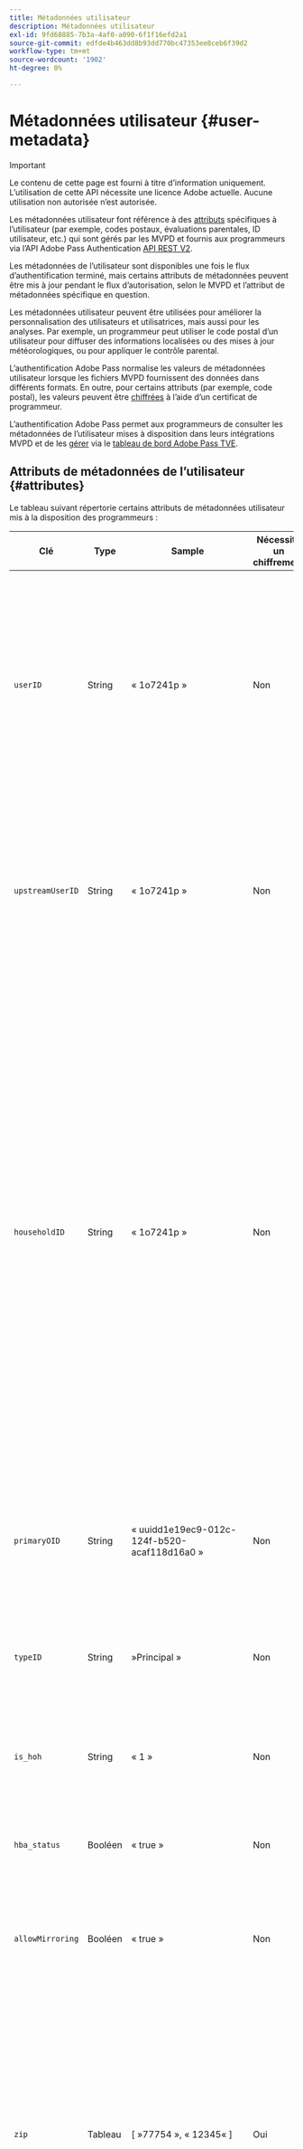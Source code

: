 ```yaml
---
title: Métadonnées utilisateur
description: Métadonnées utilisateur
exl-id: 9fd68885-7b3a-4af0-a090-6f1f16efd2a1
source-git-commit: edfde4b463dd8b93dd770bc47353ee8ceb6f39d2
workflow-type: tm+mt
source-wordcount: '1902'
ht-degree: 0%

---
```


# Métadonnées utilisateur {#user-metadata}

>[!IMPORTANT]
>
> Le contenu de cette page est fourni à titre d’information uniquement. L’utilisation de cette API nécessite une licence Adobe actuelle. Aucune utilisation non autorisée n’est autorisée.

Les métadonnées utilisateur font référence à des [attributs](#attributes) spécifiques à l’utilisateur (par exemple, codes postaux, évaluations parentales, ID utilisateur, etc.) qui sont gérés par les MVPD et fournis aux programmeurs via l’API Adobe Pass Authentication [API REST V2](#apis).

Les métadonnées de l’utilisateur sont disponibles une fois le flux d’authentification terminé, mais certains attributs de métadonnées peuvent être mis à jour pendant le flux d’autorisation, selon le MVPD et l’attribut de métadonnées spécifique en question.

Les métadonnées utilisateur peuvent être utilisées pour améliorer la personnalisation des utilisateurs et utilisatrices, mais aussi pour les analyses. Par exemple, un programmeur peut utiliser le code postal d’un utilisateur pour diffuser des informations localisées ou des mises à jour météorologiques, ou pour appliquer le contrôle parental.

L’authentification Adobe Pass normalise les valeurs de métadonnées utilisateur lorsque les fichiers MVPD fournissent des données dans différents formats. En outre, pour certains attributs (par exemple, code postal), les valeurs peuvent être [chiffrées](#encryption) à l’aide d’un certificat de programmeur.

L’authentification Adobe Pass permet aux programmeurs de consulter les métadonnées de l’utilisateur mises à disposition dans leurs intégrations MVPD et de les [gérer](#management) via le [tableau de bord Adobe Pass TVE](https://experience.adobe.com/#/pass/authentication).

## Attributs de métadonnées de l’utilisateur {#attributes}

Le tableau suivant répertorie certains attributs de métadonnées utilisateur mis à la disposition des programmeurs :

| Clé | Type | Sample | Nécessite un chiffrement | Description | Détails |
|------------------|---------|--------------------------------------------------------------|---------------------|------------------------------------------------------------------------------------|--------------------------------------------------------------------------------------------------------------------------------------------------------------------------------------------------------------------------------------------------------------------------------------------------------------------------------------------------------------------------------------------------------------------------------------------------------------------------------------------------------------------------------------------------|
| `userID` | String | « 1o7241p » | Non | Identifiant du compte. | La valeur d’attribut peut être un identifiant de foyer ou un identifiant de sous-compte. La valeur `userID` sera différente de la `householdID` si le MVPD prend en charge les sous-comptes et que l’utilisateur actuel n’est pas le titulaire du compte principal. |
| `upstreamUserID` | String | « 1o7241p » | Non | Identifiant de compte pour la surveillance de simultanéité. | La valeur d’attribut peut être utilisée pour appliquer des limites d’accès simultané sur les sites et applications MVPD et Programmer . La valeur `upstreamUserID` est identique à la valeur `userID` pour la plupart des MVPD. |
| `householdID` | String | « 1o7241p » | Non | Identifiant du compte pour le contrôle parental. | La valeur d’attribut peut être utilisée pour différencier l’utilisation des ménages et des sous-comptes. Parfois, il peut être utilisé comme un substitut du contrôle parental si les vraies notes ne sont pas disponibles, si l&#39;utilisateur a été connecté avec le compte du ménage, il peut regarder, sinon le contenu noté ne s&#39;afficherait pas. La représentation de ce paramètre varie beaucoup d’une MVPD à l’autre (par exemple, identifiant utilisateur de ménage, identifiant de ménage, indicateur de chef de ménage, etc.). Si le MVPD ne prend pas en charge les sous-comptes, la représentation sera identique à celle de `userID`. |
| `primaryOID` | String | « uuidd1e19ec9-012c-124f-b520-acaf118d16a0 » | Non | Identifiant du compte. | L’attribut est spécifique à AT&amp;T. La valeur `primaryOID` est identique à la valeur `userID` lorsque la valeur `typeID` est définie sur « Principal ». |
| `typeID` | String |  »Principal » | Non | Attribut qui indique si l’utilisateur actuel est un titulaire de compte principal ou secondaire. | L’attribut est spécifique à AT&amp;T. La valeur `primaryOID` est identique à la valeur `userID` lorsque la valeur `typeID` est définie sur « Principal ». |
| `is_hoh` | String | « 1 » | Non | Attribut qui indique si l’utilisateur actuel est le chef de ménage ou non. | L&#39;attribut est spécifique à Synacor. |
| `hba_status` | Booléen | « true » | Non | Attribut qui indique si l&#39;utilisateur actuel s&#39;est authentifié via l&#39;adaptateur HBA ou non. |                                                                                                                                                                                                                                                                                                                                                                                                                                                                                                                                                  |
| `allowMirroring` | Booléen | « true » | Non | Attribut qui indique si l’appareil actuel peut ou non mettre en miroir l’écran. | L&#39;attribut est spécifique au spectre. |
| `zip` | Tableau | \[ »77754 », « 12345« \] | Oui | Code postal de l’utilisateur. | La valeur d’attribut peut être utilisée pour diffuser des actualités localisées, des mises à jour météorologiques ou des événements sportifs. La valeur `zip` représente les données sensibles qui nécessitent des accords juridiques avec le MVPD. Lorsqu’elle est chiffrée, la représentation de la clé `zip` sera un `String` au lieu d’un `Array`. |
| `encryptedZip` | String | « » | Oui | Code postal chiffré de l’utilisateur. | L’attribut est spécifique à Comcast. |
| `channelID` | Tableau | \[« channel-1 », « channel-2 »\] | Non | Liste des canaux que l’utilisateur est autorisé à consulter. | La valeur d’attribut peut être utilisée pour filtrer différents canaux des portails qui agrègent plusieurs réseaux. Nous vous recommandons d’utiliser l’API [Preauthorize](/help/authentication/integration-guide-programmers/rest-apis/rest-api-v2/apis/decisions-apis/rest-api-v2-decisions-apis-retrieve-preauthorization-decisions-using-specific-mvpd.md) au lieu de cet attribut de métadonnées utilisateur pour filtrer les canaux qui ne sont pas disponibles pour l’utilisateur. |
| `maxRating` | Objet | { MPAA : « NR », VCHIP : « X », URL : « http://manage.my/parental » } | Non | Évaluation parentale maximale pour l’utilisateur actuel. | La valeur d’attribut peut être utilisée pour filtrer le contenu qui n’est pas adapté à l’utilisateur actuel en fonction des évaluations « MPAA » ou « VCHIP ». |
| `language` | String | « Anglais » | Non | Paramètres de langue. | La valeur d’attribut peut être utilisée pour afficher des messages en fonction des préférences linguistiques de l’utilisateur ou de l’utilisatrice. |

Les attributs de métadonnées utilisateur mis à la disposition d’un programmeur dépendent de ce que fournit un MVPD. Le tableau suivant répertorie les attributs rendus disponibles par divers MVPD :

|                         | **Accord légal signé (zip uniquement)** | **ID utilisateur sur AuthN** | **ID d’utilisateur en amont sur AuthN** | **ID de ménage sur AuthN/Z** | **OID de Principal sur AuthN** | **ID de type sur AuthN** | **Chef de ménage sur AuthN** | **Statut du HBA** | **Autoriser la mise en miroir sur AuthZ** | **Code postal sur AuthN/Z** | **Identifiant du canal sur AuthN** | **Évaluation sur AuthN/Z** | **Langue** | **onNet** | **inHome** | **Notes** |
|-------------------------|---------------------------------------|----------------------|-------------------------------|-----------------------------|--------------------------|----------------------|--------------------------------|----------------|------------------------------|-------------------------|-------------------------|-----------------------|--------------|-----------|------------|-------------------------------------------------------------------------------------------------------------------------------------------|
| **Nom officiel** | s.o. | `userID` | `upstreamUserID` | `householdID` | `primaryOID` | `typeID` | `is_hoh` | `hba_status` | `allowMirroring` | `zip` | `channelID` | `maxRating` | `language` | `onNet` | `inHome` |                                                                                                                                           |
| **Nécessite un chiffrement** | s.o. | **Non** | **Non** | **Non** | **Non** | **Non** | **Non** | **Non** | **Non** | **Oui** | **Non** | **Non** | **Non** | **Non** | **Non** |                                                                                                                                           |
| **Sensible** | s.o. | **Non** | **Non** | **Non** | **Non** | **Non** | **Non** | **Non** | **Non** | **Oui** | **Non** | **Non** | **Non** | **Non** | **Non** |                                                                                                                                           |
| IdP Adobe | **Oui** | **Oui** | **Oui** | **Oui (AuthN uniquement)** | **Oui** | **Oui** | **Oui** | **Non** | **Non** | **Oui (AuthN uniquement)** | **Oui** | **Oui (AuthN uniquement)** | **Non** | **Non** | **Non** | Accord juridique non nécessaire. |
| Synacor | **Oui** | **Oui** | **Oui** | **Oui (AuthN uniquement)** | **Non** | **Non** | **Oui** | **Non** | **Non** | **Oui (AuthN uniquement)** | **Oui** | **Oui (AuthN uniquement)** | **Non** | **Non** | **Non** | Accord juridique ne couvrant pas tous les MVPD proxy. Il s&#39;agit d&#39;une prise en charge générique de Synacor, qui n&#39;est peut-être pas intégrée à tous leurs MVPD. |
| Plat | **Non** | **Oui** | **Oui** | **Oui (AuthN uniquement)** | **Non** | **Non** | **Non** | **Non** | **Non** | **Oui (AuthN uniquement)** | **Oui** | **Oui (AuthN uniquement)** | **Non** | **Non** | **Non** | Il partage la même liste que tous les MVPD de Synacor, plus `upstreamUserID`. |
| Comcast | **Non** | **Oui** | **Oui** | **Oui (AuthZ uniquement)** | **Non** | **Non** | **Non** | **Oui** | **Non** | **Non** | **Non** | **Oui (AuthZ uniquement)** | **Non** | **Non** | **Non** |                                                                                                                                           |
| AT&amp;T | **Oui** | **Oui** | **Oui** | **Oui (AuthN uniquement)** | **Oui** | **Oui** | **Non** | **Non** | **Non** | **Oui (AuthN uniquement)** | **Non** | **Non** | **Non** | **Non** | **Non** | Accord légal signé. |
| DTV | **Oui** | **Oui** | **Oui** | **Non** | **Non** | **Non** | **Non** | **Non** | **Non** | **Oui (AuthN uniquement)** | **Non** | **Non** | **Non** | **Non** | **Non** |                                                                                                                                           |
| COX | **Non** | **Oui** | **Oui** | **Non** | **Non** | **Non** | **Non** | **Non** | **Non** | **Oui (AuthN uniquement)** | **Non** | **Non** | **Non** | **Non** | **Non** |                                                                                                                                           |
| Télévision Par Câble | **Oui** | **Oui** | **Oui** | **Non** | **Non** | **Non** | **Non** | **Non** | **Non** | **Oui (AuthN uniquement)** | **Oui** | **Non** | **Non** | **Non** | **Non** | Accord légal signé. |
| Spectre | **Oui** | **Oui** | **Oui** | **Oui (AuthN uniquement)** | **Non** | **Non** | **Non** | **Oui** | **Oui** | **Oui (AuthN uniquement)** | **Non** | **Oui (AuthN uniquement)** | **Non** | **Non** | **Non** |                                                                                                                                           |
| Charte | **Oui** | **Oui** | **Oui** | **Oui (AuthN uniquement)** | **Non** | **Non** | **Non** | **Non** | **Non** | **Oui (AuthN uniquement)** | **Non** | **Oui (AuthN uniquement)** | **Non** | **Non** | **Non** |                                                                                                                                           |
| Version | **Non** | **Oui** | **Oui** | **Non** | **Non** | **Non** | **Non** | **Oui** | **Non** | **Oui (AuthN uniquement)** | **Non** | **Non** | **Non** | **Non** | **Non** |                                                                                                                                           |
| HTC | **Non** | **Oui** | **Oui** | **Non** | **Non** | **Non** | **Non** | **Non** | **Non** | **Non** | **Oui** | **Non** | **Non** | **Non** | **Non** |                                                                                                                                           |
| Rogers | **Non** | **Oui** | **Oui** | **Non** | **Non** | **Non** | **Non** | **Non** | **Non** | **Non** | **Non** | **Non** | **Non** | **Non** | **Non** |                                                                                                                                           |
| RCN | **Oui** | **Oui** | **Oui** | **Oui (AuthN uniquement)** | **Non** | **Non** | **Non** | **Non** | **Non** | **Oui (AuthN uniquement)** | **Non** | **Oui (AuthN uniquement)** | **Non** | **Non** | **Non** |                                                                                                                                           |
| Lien Est | **Non** | **Oui** | **Oui** | **Oui (AuthN uniquement)** | **Non** | **Non** | **Non** | **Non** | **Non** | **Oui (AuthN uniquement)** | **Oui** | **Oui (AuthN uniquement)** | **Non** | **Non** | **Non** |                                                                                                                                           |
| Cogeco | **Non** | **Oui** | **Oui** | **Oui (AuthN uniquement)** | **Non** | **Non** | **Non** | **Non** | **Non** | **Oui (AuthN uniquement)** | **Non** | **Non** | **Non** | **Non** | **Non** |                                                                                                                                           |
| Vidéotron | **Non** | **Oui** | **Oui** | **Oui*** | **Non** | **Non** | **Non** | **Non** | **Non** | **Oui (AuthN uniquement)** | **Non** | **Non** | **Non** | **Non** | **Non** | Il expose les `householdID` avec la même valeur que les `userID`. |
| Mission du proxy | **Oui** | **Oui** | **Oui** | **Oui (AuthN uniquement)** | **Non** | **Non** | **Non** | **Non** | **Non** | **Oui (AuthN uniquement)** | **Non** | **Non** | **Non** | **Non** | **Non** | Accord légal signé. |
| Proxy Clearleap | **Oui** | **Oui** | **Oui** | **Non** | **Non** | **Non** | **Non** | **Non** | **Non** | **Oui (AuthN uniquement)** | **Non** | **Oui (AuthZ uniquement)** | **Oui** | **Non** | **Non** | Accord légal signé. |
| GLDS du proxy | **Non** | **Oui** | **Oui** | **Non** | **Non** | **Non** | **Non** | **Non** | **Non** | **Oui (AuthN uniquement)** | **Non** | **Non** | **Non** | **Non** | **Non** |                                                                                                                                           |
| Autres MVPD | **Non** | **Oui** | **Oui** | **Non** | **Non** | **Non** | **Non** | **Non** | **Non** | **Non** | **Non** | **Non** | **Non** | **Non** | **Non** | Aucun accord juridique pour le moment, métadonnées sensibles non disponibles pour la production. Pour tous les MVPD, le `userID` est disponible sans travail supplémentaire. |

>[!IMPORTANT]
>
> Des accords juridiques doivent être signés avec les MVPD avant que des métadonnées d&#39;utilisateur sensibles (par exemple, le code postal) ne soient disponibles.

## Chiffrement des métadonnées de l’utilisateur {#encryption}

Pour chiffrer et déchiffrer les attributs de métadonnées de l’utilisateur, le programmeur doit générer un certificat (paire de clés publique/privée) et [s’auto-configurer](#management) le certificat via le [tableau de bord Adobe Pass TVE](https://experience.adobe.com/#/pass/authentication) ou partager la clé publique avec les représentants de l’authentification Adobe Pass.

Suivez les étapes ci-dessous pour vous assurer que le certificat est généré et configuré correctement :

1. Téléchargez et installez le kit d’outils OpenSSL (http://www.openssl.org).

1. Générez une demande de signature de certificat (CSR) :

   * Générez une paire de clés. Sur votre terminal de commande, exécutez ce qui suit :

     ```bash
     openssl genrsa -des3 -out mycompany-license.key 2048
     ```

   * Générez la demande de signature de certificat. Sur votre terminal de commande, exécutez ce qui suit :

     ```bash
     openssl req -new -key mycompany-license.key -out mycompany-license.csr -batch
     ```

     Vous serez invité à saisir le mot de passe de la clé privée.

   * Créez une copie de sauvegarde de votre clé privée et de votre mot de passe. Exemple de CSR :

     ```
     -----BEGIN CERTIFICATE REQUEST-----
     MIIBnTCCAQYCAQAwXTELMAkGA1UEBhMCU0cxETAPBgNVBAoTCE0yQ3J5cHRvMRIw
     EAYDVQQDEwlsb2NhbGhvc3QxJzAlBgkqhkiG9w0BCQEWGGFkbWluQHNlcnZlci5l
     eGFtcGxlLmRvbTCBnzANBgkqhkiG9w0BAQEFAAOBjQAwgYkCgYEAr1nYY1Qrll1r
     uB/FqlCRrr5nvupdIN+3wF7q915tvEQoc74bnu6b8IbbGRMhzdzmvQ4SzFfVEAuM
     MuTHeybPq5th7YDrTNizKKxOBnqE2KYuX9X22A1Kh49soJJFg6kPb9MUgiZBiMlv
     tb7K3CHfgw5WagWnLl8Lb+ccvKZZl+8CAwEAAaAAMA0GCSqGSIb3DQEBBAUAA4GB
     AHpoRp5YS55CZpy+wdigQEwjL/wSluvo+WjtpvP0YoBMJu4VMKeZi405R7o8oEwi
     PdlrrliKNknFmHKIaCKTLRcU59ScA6ADEIWUzqmUzP5Cs6jrSRo3NKfg1bd09D1K
     9rsQkRc9Urv9mRBIsredGnYECNeRaK5R1yzpOowninXC
     -----END CERTIFICATE REQUEST-----
     ```

1. Envoyez la demande de signature de certificat à une autorité de certification (par exemple, Verisign).

1. L&#39;autorité de certification vous enverra le certificat au format .p7b (PKCS#7, Cryptographic Message Syntax Standard).

1. Déployez le certificat .p7b. Convertissez le fichier PKCS#7 (.p7b) en fichier PKCS#12 (fichier PFX, Personal Information Exchange Syntax Standard) à l’aide de votre clé privée et générez le fichier PEM (fichier conteneur de certificats concaténés) :

   * Convertissez le fichier PKCS#7 en fichier PEM temporaire. Sur votre ligne de commande, exécutez ce qui suit :

     ```
     openssl pkcs7 -in mycompany-license.p7b -inform DER -out mycompany-license-temp.pem -outform PEM -print_certs
     ```

   * Convertissez le fichier PEM temporaire en fichier PFX. Sur votre ligne de commande, exécutez ce qui suit :

     ```
     openssl pkcs12 -export -inkey mycompany-license.key -in mycompany-license-temp.pem -out mycompany-license.pfx -passin pass:private_key_password -passout pass:pfx_password
     ```

   * Convertissez le fichier PEM temporaire en fichier PEM final. Sur votre ligne de commande, exécutez ce qui suit :

     ```
     openssl x509 -in mycompany-license-temp.pem -inform PEM -out mycompany-license.pem -outform PEM
     ```

1. Utilisez le fichier PEM pour [configurer](#management) le certificat via [le tableau de bord Adobe Pass TVE](https://experience.adobe.com/#/pass/authentication) ou envoyez le fichier PEM aux représentants de l’authentification Adobe Pass.

   * Pour plus d’informations sur la gestion des certificats via le tableau de bord [Adobe Pass TVE](https://experience.adobe.com/#/pass/authentication), consultez la section suivante.

   * L’authentification Adobe Pass prend en charge un certificat principal et un certificat de sauvegarde. Si votre certificat principal est compromis de quelque manière que ce soit, vous pouvez le révoquer et passer au certificat secondaire. Cela garantit une transition fluide entre les certificats avec un impact minimal sur le client.

## Gestion des métadonnées de l’utilisateur {#management}

>[!IMPORTANT]
>
> Si vous n’avez pas accès au tableau de bord Adobe Pass TVE, créez un ticket via notre [Zendesk](https://adobeprimetime.zendesk.com) et demandez à votre gestionnaire de compte technique (TAM) d’apporter les modifications appropriées pour vous.

Le tableau de bord Adobe Pass TVE est un outil permettant aux clients du service d’authentification d’Adobe Pass (les programmeurs) de gérer leur configuration et leurs données. Ce tableau de bord en libre-service active un éventail de fonctionnalités qui sont décrites dans la documentation Guide de l’utilisateur du tableau de bord TVE d’Adobe Pass [](/help/authentication/user-guide-tve-dashboard/tve-dashboard-overview.md).

Pour passer en revue et gérer les attributs de métadonnées utilisateur rendus disponibles par un MVPD, suivez les étapes de la documentation du [Guide d’utilisation du tableau de bord TVE pour les intégrations](/help/authentication/user-guide-tve-dashboard/tve-dashboard-integrations.md#user-metadata) .

Pour vérifier et gérer les certificats utilisés pour chiffrer les attributs de métadonnées utilisateur, suivez les étapes des documents [Guide d’utilisation du tableau de bord TVE pour les programmeurs](/help/authentication/user-guide-tve-dashboard/tve-dashboard-programmers.md#certificates) ou [Guide d’utilisation du tableau de bord TVE pour les canaux](/help/authentication/user-guide-tve-dashboard/tve-dashboard-channels.md#certificates).

## API REST V2 {#rest-api-v2}

Les attributs de métadonnées de l’utilisateur peuvent être récupérés à l’aide des API suivantes :

* [Récupération des profils](/help/authentication/integration-guide-programmers/rest-apis/rest-api-v2/apis/profiles-apis/rest-api-v2-profiles-apis-retrieve-profiles.md)
* [Récupération du profil pour un fichier mvpd spécifique](/help/authentication/integration-guide-programmers/rest-apis/rest-api-v2/apis/profiles-apis/rest-api-v2-profiles-apis-retrieve-profile-for-specific-mvpd.md)
* [Récupération du profil pour un code spécifique](/help/authentication/integration-guide-programmers/rest-apis/rest-api-v2/apis/profiles-apis/rest-api-v2-profiles-apis-retrieve-profile-for-specific-code.md)

Reportez-vous aux sections **Réponse** et **Exemples** des API ci-dessus pour comprendre la structure des attributs de métadonnées de l’utilisateur.

>[!IMPORTANT]
>
> Les métadonnées de l’utilisateur sont disponibles une fois le flux d’authentification terminé. Par conséquent, l’application cliente n’a pas besoin d’interroger un point d’entrée distinct pour récupérer les informations [métadonnées de l’utilisateur](/help/authentication/integration-guide-programmers/features-standard/entitlements/user-metadata.md), car elles sont déjà incluses dans les informations de profil.

Pour plus d’informations sur comment et à quel moment intégrer les API ci-dessus, reportez-vous aux documents suivants :

* [Flux de profils de base exécuté dans l’application principale](/help/authentication/integration-guide-programmers/rest-apis/rest-api-v2/flows/basic-access-flows/rest-api-v2-basic-profiles-primary-application-flow.md)
* [Flux de profils de base exécuté dans l’application secondaire](/help/authentication/integration-guide-programmers/rest-apis/rest-api-v2/flows/basic-access-flows/rest-api-v2-basic-profiles-secondary-application-flow.md)

Certains attributs de métadonnées peuvent être mis à jour pendant le flux d’autorisation, selon le MVPD et l’attribut de métadonnées spécifique. Par conséquent, l’application cliente peut avoir besoin d’interroger à nouveau les API ci-dessus pour récupérer les dernières métadonnées de l’utilisateur.

>[!MORELIKETHIS]
>
> [FAQ sur la phase d’authentification](/help/authentication/integration-guide-programmers/rest-apis/rest-api-v2/rest-api-v2-faqs.md#authentication-phase-faqs-general)
